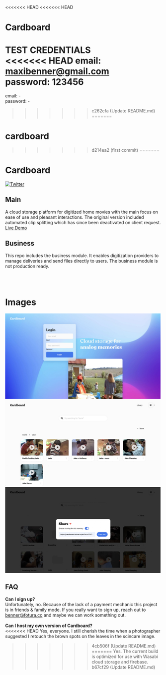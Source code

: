 <<<<<<< HEAD
<<<<<<< HEAD
# Cardboard



TEST CREDENTIALS<br>
<<<<<<< HEAD
email: maxibenner@gmail.com<br>
password: 123456
=======
email: -<br>
password: -
>>>>>>> c262cfa (Update README.md)
=======
# cardboard
>>>>>>> d214ea2 (first commit)
=======
# Cardboard

[![Twitter](https://img.shields.io/twitter/url?url=https%3A%2F%2Fgithub.com%2Fmaxibenner%2Fmerch)](https://twitter.com/intent/tweet?text=Wow:&url=https%3A%2F%2Fgithub.com%2Fmaxibenner%2Fcardboard)

## Main
A cloud storage platform for digitized home movies with the main focus on ease of use and pleasant interactions. The original version included automated clip splitting which has since been deactivated on client request.
<br />
[Live Demo](https://cardboard.fotura.co)

## Business
This repo includes the business module. It enables digitization providers to manage deliveries and send files directly to users. The business module is not production ready.
<br />
<br />
<br />
<br />
# Images
<img src="./readme_preview.jpg" width="500px">
<img src="./readme_preview_2.jpg" width="500px">
<img src="./readme_preview_3.jpg" width="500px">


## FAQ

**Can I sign up?**
<br />
Unfortunately, no. Because of the lack of a payment mechanic this project is in friends & family mode. If you really want to sign up, reach out to benner@fotura.co and maybe we can work something out.
<br />
<br />
**Can I host my own version of Cardboard?**
<br />
<<<<<<< HEAD
Yes, everyone. I still cherish the time when a photographer suggested I retouch the brown spots on the leaves in the scincare image.
>>>>>>> 4cb506f (Update README.md)
=======
Yes. The current build is optimized for use with Wasabi cloud storage and firebase.
>>>>>>> b67cf29 (Update README.md)
